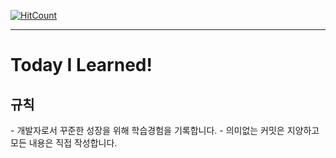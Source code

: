 
[![HitCount](http://hits.dwyl.io/junwoo45/TIL.svg)](http://hits.dwyl.io/junwoo45/TIL)


<hr>
<h1>Today I Learned!</h1>

<h2>규칙</h2>
- 개발자로서 꾸준한 성장을 위해 학습경험을 기록합니다.
- 의미없는 커밋은 지양하고 모든 내용은 직접 작성합니다.
